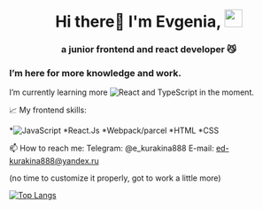 <h1 align="center">Hi there👋 I'm Evgenia, 
<img src="https://github.com/blackcater/blackcater/raw/main/images/Hi.gif" height="32"/></h1>
<h3 align="center">a junior frontend and react developer 😼</h3>

<h3>I’m here for more knowledge and work.</h3>

I’m currently learning more ![React](https://img.shields.io/badge/react-%2320232a.svg?style=for-the-badge&logo=react&logoColor=%2361DAFB) and TypeScript in the moment.

📈 My frontend skills:

*![JavaScript](https://img.shields.io/badge/javascript-%23323330.svg?style=for-the-badge&logo=javascript&logoColor=%23F7DF1E)
*React.Js
*Webpack/parcel
*HTML
*CSS

📫 How to reach me:
Telegram: @e_kurakina888 
E-mail: ed-kurakina888@yandeх.ru 

(no time to customize it properly, got to work a little more)

[![Top Langs](https://github-readme-stats.vercel.app/api/top-langs/?username=krokodila888&layout=compact)](https://github.com/anuraghazra/github-readme-stats)
